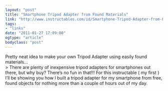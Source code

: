 ```yaml
---
layout: "post"
title: "Smartphone Tripod Adapter from Found Materials"
link: "http://www.instructables.com/id/Smartphone-Tripod-Adapter-from-Found-Materials/#step1"
tags: 
- "links"
date: "2011-01-27 17:09:00"
ogtype: "article"
bodyclass: "post"
---
```


<div> Pretty neat idea to make your own Tripod Adapter using easily found materials… </div>> There are plenty of inexpensive tripod adapters for smartphones out there, but why buy? There’s no fun in that!!! For this instructable ( my first ) I’ll be showing you how I built a tripod adapter for my smartphone from free, found objects for nothing more than a couple of hours out of my day.